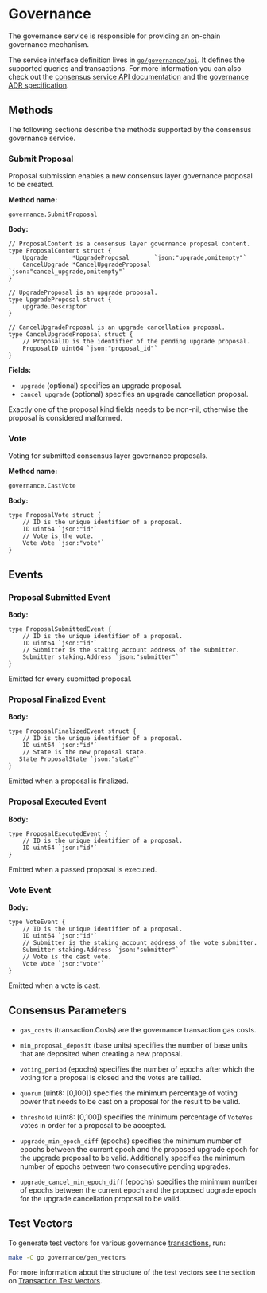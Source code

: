 # Governance

The governance service is responsible for providing an on-chain governance
mechanism.

The service interface definition lives in [`go/governance/api`]. It defines the
supported queries and transactions. For more information you can also check out
the [consensus service API documentation] and the [governance ADR
specification].

<!-- markdownlint-disable line-length -->
[`go/governance/api`]: https://github.com/oasisprotocol/oasis-core/tree/master/go/governance/api
[consensus service API documentation]: https://pkg.go.dev/github.com/oasisprotocol/oasis-core/go/governance/api?tab=doc
[governance ADR specification]: ../../adr/0006-consensus-governance.md
<!-- markdownlint-enable line-length -->

## Methods

The following sections describe the methods supported by the consensus
governance service.

### Submit Proposal

Proposal submission enables a new consensus layer governance proposal to be
created.

**Method name:**

```
governance.SubmitProposal
```

**Body:**

```golang
// ProposalContent is a consensus layer governance proposal content.
type ProposalContent struct {
    Upgrade       *UpgradeProposal       `json:"upgrade,omitempty"`
    CancelUpgrade *CancelUpgradeProposal `json:"cancel_upgrade,omitempty"`
}

// UpgradeProposal is an upgrade proposal.
type UpgradeProposal struct {
    upgrade.Descriptor
}

// CancelUpgradeProposal is an upgrade cancellation proposal.
type CancelUpgradeProposal struct {
    // ProposalID is the identifier of the pending upgrade proposal.
    ProposalID uint64 `json:"proposal_id"`
}
```

**Fields:**

- `upgrade` (optional) specifies an upgrade proposal.
- `cancel_upgrade` (optional) specifies an upgrade cancellation proposal.

Exactly one of the proposal kind fields needs to be non-nil, otherwise the
proposal is considered malformed.

### Vote

Voting for submitted consensus layer governance proposals.

**Method name:**

```
governance.CastVote
```

**Body:**

```golang
type ProposalVote struct {
    // ID is the unique identifier of a proposal.
    ID uint64 `json:"id"`
    // Vote is the vote.
    Vote Vote `json:"vote"`
}
```

## Events

### Proposal Submitted Event

**Body:**

```golang
type ProposalSubmittedEvent {
    // ID is the unique identifier of a proposal.
    ID uint64 `json:"id"`
    // Submitter is the staking account address of the submitter.
    Submitter staking.Address `json:"submitter"`
}
```

Emitted for every submitted proposal.

### Proposal Finalized Event

**Body:**

```golang
type ProposalFinalizedEvent struct {
    // ID is the unique identifier of a proposal.
    ID uint64 `json:"id"`
    // State is the new proposal state.
   State ProposalState `json:"state"`
}
```

Emitted when a proposal is finalized.

### Proposal Executed Event

**Body:**

```golang
type ProposalExecutedEvent {
    // ID is the unique identifier of a proposal.
    ID uint64 `json:"id"`
}
```

Emitted when a passed proposal is executed.

### Vote Event

**Body:**

```golang
type VoteEvent {
    // ID is the unique identifier of a proposal.
    ID uint64 `json:"id"`
    // Submitter is the staking account address of the vote submitter.
    Submitter staking.Address `json:"submitter"`
    // Vote is the cast vote.
    Vote Vote `json:"vote"`
}
```

Emitted when a vote is cast.

## Consensus Parameters

- `gas_costs` (transaction.Costs) are the governance transaction gas costs.

- `min_proposal_deposit` (base units) specifies the number of base units that
  are deposited when creating a new proposal.

- `voting_period` (epochs) specifies the number of epochs after which the voting
  for a proposal is closed and the votes are tallied.

- `quorum` (uint8: \[0,100\]) specifies the minimum percentage of voting power
  that needs to be cast on a proposal for the result to be valid.

- `threshold` (uint8: \[0,100\]) specifies the minimum percentage of `VoteYes`
  votes in order for a proposal to be accepted.

- `upgrade_min_epoch_diff` (epochs) specifies the minimum number of epochs
  between the current epoch and the proposed upgrade epoch for the upgrade
  proposal to be valid. Additionally specifies the minimum number of epochs
  between two consecutive pending upgrades.

- `upgrade_cancel_min_epoch_diff` (epochs) specifies the minimum number of
  epochs between the current epoch and the proposed upgrade epoch for the
  upgrade cancellation proposal to be valid.

## Test Vectors

To generate test vectors for various governance [transactions], run:

```bash
make -C go governance/gen_vectors
```

For more information about the structure of the test vectors see the section
on [Transaction Test Vectors].

[transactions]: ../transactions.md
[Transaction Test Vectors]: ../test-vectors.md

